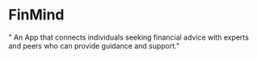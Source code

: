 # FinMind
" An App that connects individuals seeking financial advice with experts and peers who can provide guidance and support."
